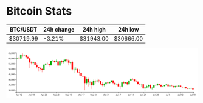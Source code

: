 # Bitcoin Stats

BTC/USDT|24h change|24h high|24h low|
|---|---|---|---|
|$30719.99|-3.21%|$31943.00|$30666.00|

<img src="./chart.svg">
